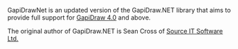GapiDrawNet is an updated version of the GapiDraw.NET library that aims to provide full support for [GapiDraw 4.0](http://www.gapidraw.com/) and above.

The original author of GapiDraw.NET is Sean Cross of [Source IT Software Ltd.](http://www.sourceitsoftware.com/ppcdev.html)
